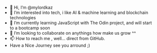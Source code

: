 - 👋 Hi, I’m @mylordkaz
- 👀 I’m interested into tech, i like AI & machine learning and blockchain technologies
- 🌱 I’m currently learning JavaScript with The Odin project, and will start to a bootcamp soon
- 💞️ I’m looking to collaborate on anythings how make us grow ^^
- 📫 How to reach me , well... direct from GitHub.
- Have a Nice Journey see you arround ;)

<!---
mylordkaz/mylordkaz is a ✨ special ✨ repository because its `README.md` (this file) appears on your GitHub profile.
You can click the Preview link to take a look at your changes.
--->
